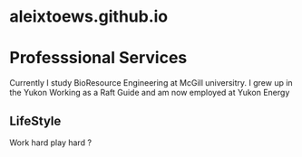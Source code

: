 # aleixtoews.github.io

<html>
<head>
  <title>Aleix Toews
</title>
</head>
<body>
  <h1> Professsional Services</h1>
  <p> Currently I study BioResource Engineering at McGill universitry. I grew up in the Yukon Working as a Raft Guide and am now employed at Yukon Energy
  </p>
</body>
<h2> LifeStyle
</h2>
<body> Work hard play hard ?
</body>
  
</html>
    
  
